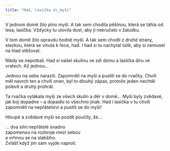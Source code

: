 ```yaml
---
title: "Had, lasička a\_myši"
---
```


V jednom domě žilo plno myší. A tak sem chodila pěšinou, která se táhla od lesa, lasička. Vždycky tu ulovila dost, aby jí nekručelo v žaludku.

V tom domě žilo opravdu hodně myší. A tak sem chodil z druhé strany, stezkou, která se vinula k řece, had. I had si tu nachytal tolik, aby si nemusel na hlad stěžovat.

Nikdy se nepotkali. Had si našel skulinu ve zdi domu a lasička díru ve vratech. Až jednou…

Jednou na sebe narazili. Zapomněli na myši a pustili se do rvačky. Chvíli měl navrch ten a chvíli onen, byl to dlouhý zápas, protože jeden nechtěl polevit a druhý prohrát.

Ta rvačka vylákala myši ze všech skulin a děr v domě… Myši byly zvědavé, jak boj dopadne – a dopadlo to všechno jinak. Had i lasička v tu chvíli zapomněli na nepřátelství a pustili se do myší!

Hloupé a zvědavé myši se pozdě poučily, že…

… dva silní nepřátelé snadno  
zapomenou na rozbroje mezi sebou  
a vrhnou se na slabšího.  
Zvlášť když jim sám vyjde naproti.
